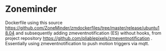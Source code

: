 # Zoneminder

Dockerfile using this source https://github.com/ZoneMinder/zmdockerfiles/tree/master/release/ubuntu18.04 and subsequently adding zmeventnotification (ES)
without hooks, from project repository https://github.com/pliablepixels/zmeventnotification .
Essentially using zmeventnotification to push motion triggers via mqtt.
